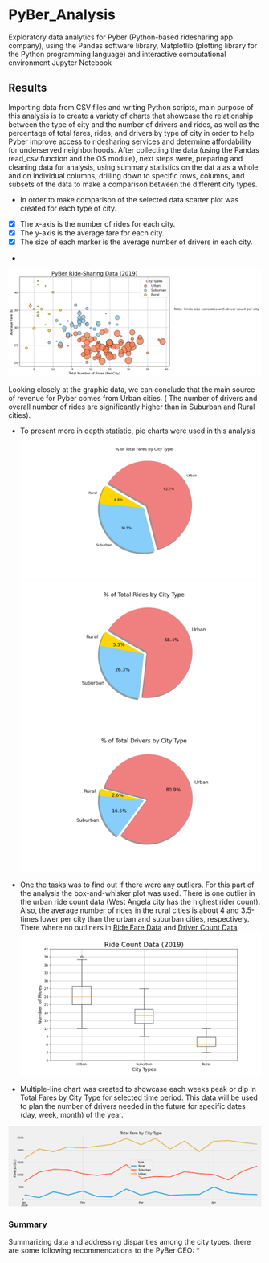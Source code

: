 # PyBer_Analysis
Exploratory data analytics for Pyber (Python-based ridesharing app company), using the  Pandas software library, Matplotlib (plotting library for the Python programming language) and interactive computational environment Jupyter Notebook
## Results
Importing data from  CSV files and writing Python scripts, main purpose of this analysis is to create a variety of charts that showcase the relationship between the type of city and the number of drivers and rides, as well as the percentage of total fares, rides, and drivers by type of city in order to help Pyber improve access to ridesharing services and determine affordability for underserved neighborhoods.
After collecting the data (using the Pandas read_csv function and the OS module), next steps were, preparing and cleaning data for analysis, using summary statistics on the dat a as a whole and on individual columns, drilling down to specific rows, columns, and subsets of the data to make a comparison between the different city types.
* In order to make comparison of the selected data scatter plot was created  for each type of city.
-  [x] The x-axis is the number of rides for each city.
-  [x] The y-axis is the average fare for each city.
-  [x] The size of each marker is the average number of drivers in each city.
-  
![This is an image](https://github.com/MilosPopov007/PyBer_Analysis/blob/main/analysis/Fig1.png)

Looking closely at the graphic data, we can conclude that the main source of revenue for Pyber comes from Urban cities. ( The number of drivers and overall number of rides are significantly higher than in Suburban and Rural cities).


* To present more in depth statistic, pie charts were used in this analysis 
![This is an image](https://github.com/MilosPopov007/PyBer_Analysis/blob/main/analysis/Fig5.png)
![This is an image](https://github.com/MilosPopov007/PyBer_Analysis/blob/main/analysis/Fig6.png)
![This is an image](https://github.com/MilosPopov007/PyBer_Analysis/blob/main/analysis/Fig7.png)

* One the tasks was to find out if there were any outliers. For this part of the analysis the box-and-whisker plot was used.
 There is one outlier in the urban ride count data (West Angela city has the highest rider count). Also, the average number of rides in the rural cities is about 4 and 3.5-times lower per city than the urban and suburban cities, respectively. There where no outliners in [Ride Fare Data](https://github.com/MilosPopov007/PyBer_Analysis/blob/main/analysis/Fig3.png) and [Driver Count Data](https://github.com/MilosPopov007/PyBer_Analysis/blob/main/analysis/Fig4.png).
 ![This is an image](https://github.com/MilosPopov007/PyBer_Analysis/blob/main/analysis/Fig2.png)
 
 * Multiple-line chart  was created to showcase each weeks peak or dip in Total Fares by City Type for selected time period. This data will be used to plan the number of drivers needed in the future for specific dates (day, week, month) of the year.
 
 
 ![This is an image](https://github.com/MilosPopov007/PyBer_Analysis/blob/main/analysis/PyBer_fare_summary.png)

 ### Summary 
 Summarizing data and addressing disparities among the city types, there are some following recommendations to the  PyBer CEO:
 * 
